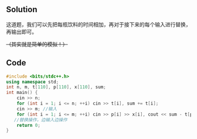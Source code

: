 ## Solution

这道题，我们可以先把每瓶饮料的时间相加，再对于接下来的每个输入进行替换，再输出即可。

~~（其实就是简单的模拟！）~~


## Code

```cpp
#include <bits/stdc++.h>
using namespace std;
int n, m, t[110], p[110], x[110], sum;
int main() {
	cin >> n;
	for (int i = 1; i <= n; ++i) cin >> t[i], sum += t[i];
	cin >> m; //输入
	for (int i = 1; i <= m; ++i) cin >> p[i] >> x[i], cout << sum - t[p[i]] + x[i] << endl;
   //替换操作，边输入边操作
	return 0;
}
```
